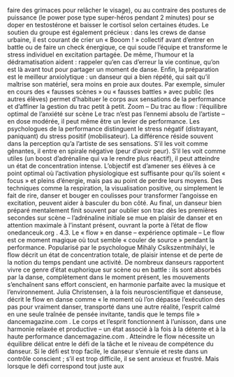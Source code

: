 faire des grimaces pour relâcher le visage), ou au contraire des postures de puissance (le power pose type super-héros pendant 2 minutes) pour se doper en testostérone et baisser le cortisol selon certaines études. Le soutien du groupe est également précieux : dans les crews de danse urbaine, il est courant de crier un « Booom ! » collectif avant d’entrer en battle ou de faire un check énergique, ce qui soude l’équipe et transforme le stress individuel en excitation partagée. De même, l’humour et la dédramatisation aident : rappeler qu’en cas d’erreur la vie continue, qu’on est là avant tout pour partager un moment de danse. Enfin, la préparation est le meilleur anxiolytique : un danseur qui a bien répété, qui sait qu’il maîtrise son matériel, sera moins en proie aux doutes. Par exemple, simuler en cours des « fausses scènes » ou « fausses battles » avec public (les autres élèves) permet d’habituer le corps aux sensations de la performance et d’affiner la gestion du trac petit à petit. Zoom – Du trac au flow : l’équilibre optimal de l’anxiété sur scène Le trac n’est pas l’ennemi absolu de l’artiste – en dose modérée, il peut même être un levier de performance. Les psychologues de la performance distinguent le stress négatif (distrayant, paniquant) du stress positif (mobilisateur). La différence réside souvent dans la perception qu’a l’artiste de ses sensations. S’il les voit comme gênantes, il entre en spirale négative (peur d’avoir peur). S’il les voit comme utiles (un boost d’adrénaline qui va le rendre plus réactif), il peut atteindre un état de concentration intense. L’objectif est d’amener ses élèves à ce point optimal où l’activation physiologique est suffisante pour qu’ils soient « focus » et pleins d’énergie, mais pas au point de perdre leurs moyens. Des techniques comme la respiration, la visualisation positive, ou simplement le fait de rire, danser et bouger en coulisses pour transformer l’angoisse en excitation, peuvent aider à basculer du bon côté. Au final, un danseur bien préparé mentalement finit souvent par oublier son trac dès les premières secondes sur scène – l’adrénaline initiale se mue en plaisir de danser et en attention maximale à l’instant présent, ouvrant la porte à l’état de flow onedanceuk.org . 4.3. Le « flow » en danse – expérience optimale – Le flow est ce moment magique où tout semble « couler de source » pendant la performance. Popularisé par le psychologue Mihály Csíkszentmihályi, le flow décrit un état de concentration totale, de plaisir intense et de perte de la notion du temps pendant une activité. De nombreux danseurs rapportent vivre ce genre d’état euphorique sur scène ou en battle : ils sont absorbés par la danse, complètement dans le moment présent, les mouvements s’enchaînent sans effort conscient, en harmonie parfaite avec la musique et l’environnement. Julia Christensen, à la fois neuroscientifique et danseuse, décrit le flow en danse comme « le moment où l’on dépasse l’exécution des pas pour vraiment danser, transporté dans une autre réalité, l’esprit calmé en une seule traînée de pensée invitante, tandis que le temps file » dancemagazine.com . Le corps et l’esprit fonctionnent à l’unisson, dans une harmonie relaxée et productive – un état associé à la fois à la détente et à la haute performance dancemagazine.com . Atteindre le flow nécessite un équilibre délicat entre le défi de la tâche et le niveau de compétence du danseur. Si le défi est trop facile, le danseur s’ennuie et reste dans un contrôle conscient ; s’il est trop difficile, il se sent anxieux et frustré. Mais lorsque le défi correspond tout juste aux